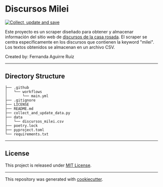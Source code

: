 # Discursos Milei

[![Collect, update and save](https://github.com/fer-aguirre/discursos_milei/actions/workflows/main.yml/badge.svg)](https://github.com/fer-aguirre/discursos_milei/actions/workflows/main.yml)

Este proyecto es un scraper diseñado para obtener y almacenar información del sitio web de [discursos de la casa rosada](https://www.casarosada.gob.ar/informacion/discursos/). El scraper se centra específicamente en los discursos que contienen la keyword "milei". Los textos obtenidos se almacenan en un archivo CSV.

Created by: Fernanda Aguirre Ruíz

---
## Directory Structure
```
├── .github
│   └── workflows
│       └── main.yml
├── .gitignore
├── LICENSE
├── README.md
├── collect_and_update_data.py
├── data
│   └── discursos_milei.csv
├── poetry.lock
├── pyproject.toml
└── requirements.txt

```
---

## License

This project is released under [MIT License](/LICENSE).

---

This repository was generated with [cookiecutter](https://github.com/cookiecutter/cookiecutter).
